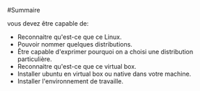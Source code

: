 #Summaire  
	
vous devez être capable de:

- Reconnaitre qu'est-ce que ce Linux. 
- Pouvoir nommer  quelques distributions. 
- Être capable d'exprimer pourquoi on a choisi une distribution particulière. 
- Reconnaitre qu'est-ce que ce virtual box. 
- Installer ubuntu en virtual box ou native dans votre machine. 
- Installer l'environnement de travaille.
	
